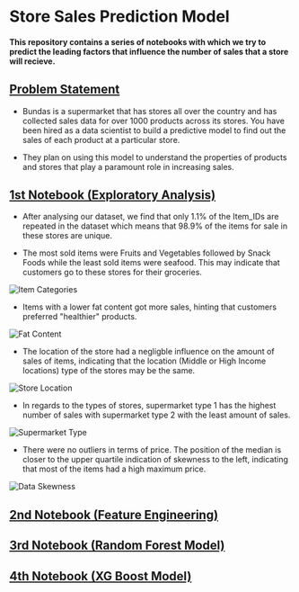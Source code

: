 # Store Sales Prediction Model

#### This repository contains a series of notebooks with which we try to predict the leading factors that influence the number of sales that a store will recieve.

## [Problem Statement](STRATHMOREDATATHONCHALLENGE.pdf)

- Bundas is a supermarket that has stores all over the country and has collected sales data for over 1000 products across its stores. You have been hired as a data scientist to build a predictive model to find out the sales of each product at a particular store.

- They plan on using this model to understand the properties of products and stores that play a paramount role in increasing sales.

## [1st Notebook (Exploratory Analysis)]([Notebook1]Explanatory_Data_Analysis.ipynb)

- After analysing our dataset, we find that only 1.1% of the Item_IDs are repeated in the dataset which means that 98.9% of the items for sale in these stores are unique.

- The most sold items were Fruits and Vegetables followed by Snack Foods while the least sold items were seafood. This may indicate that customers go to these stores for their groceries.

![Item Categories](https://raw.githubusercontent.com/angelodavido/DataTho/master/notebook_outputs/item_category.png "Item sales by Category")

- Items with a lower fat content got more sales, hinting that customers preferred "healthier" products.

![Fat Content](https://raw.githubusercontent.com/angelodavido/DataTho/master/notebook_outputs/fat_content.png "Item sales by Fat Content")

- The location of the store had a negligble influence on the amount of sales of items, indicating that the location (Middle or High Income locations) type of the stores may be the same.

![Store Location](https://raw.githubusercontent.com/angelodavido/DataTho/master/notebook_outputs/store_tier.png "Item sales by Store Location")

- In regards to the types of stores, supermarket type 1 has the highest number of sales with supermarket type 2 with the least amount of sales.

![Supermarket Type](https://raw.githubusercontent.com/angelodavido/DataTho/master/notebook_outputs/store_type.png "Item sales by Fat Content")

- There were no outliers in terms of price. The position of the median is closer to the upper quartile indication of skewness to the left, indicating that most of the items had a high maximum price.

![Data Skewness](https://raw.githubusercontent.com/angelodavido/DataTho/master/notebook_outputs/data_skewness.png "Skewness of Item Sales")



## [2nd Notebook (Feature Engineering)]([Notebook2]Feature_Engineering_and_Encoding.ipynb)

## [3rd Notebook (Random Forest Model)]([Notebook3]RandomForestModel.ipynb)

## [4th Notebook (XG Boost Model)]([Notebook4]XGBoostModel.ipynb)
